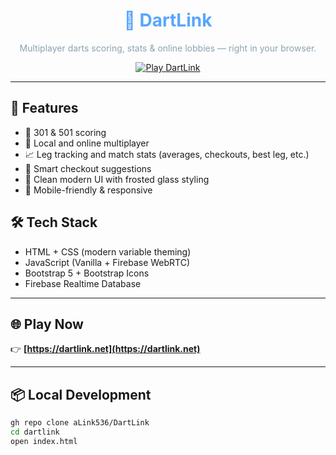 <h1 align="center" style="color:#58a6ff;">
  🎯 DartLink
</h1>

<p align="center" style="color:#8ca3af;">
  Multiplayer darts scoring, stats & online lobbies — right in your browser.
</p>

<p align="center">
  <a href="https://dartlink.net" target="_blank">
    <img src="https://img.shields.io/badge/Play%20Now-DartLink.net-%2358a6ff?style=for-the-badge" alt="Play DartLink">
  </a>
</p>

---

## 🚀 Features

- 🎯 301 & 501 scoring
- 👥 Local and online multiplayer
- 📈 Leg tracking and match stats (averages, checkouts, best leg, etc.)
- 🧠 Smart checkout suggestions
- 🧊 Clean modern UI with frosted glass styling
- 📲 Mobile-friendly & responsive


## 🛠️ Tech Stack

- HTML + CSS (modern variable theming)
- JavaScript (Vanilla + Firebase WebRTC)
- Bootstrap 5 + Bootstrap Icons
- Firebase Realtime Database

---

## 🌐 Play Now

👉 **[https://dartlink.net](https://dartlink.net)**

---

## 📦 Local Development

```bash
gh repo clone aLink536/DartLink
cd dartlink
open index.html
